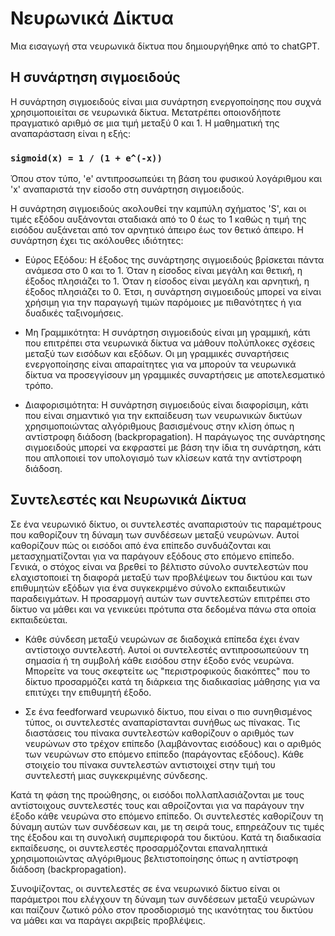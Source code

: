 # Νευρωνικά Δίκτυα
Μια εισαγωγή στα νευρωνικά δίκτυα που δημιουργήθηκε από το chatGPT.
## Η συνάρτηση σιγμοειδούς
Η συνάρτηση σιγμοειδούς είναι μια συνάρτηση ενεργοποίησης που συχνά χρησιμοποιείται σε νευρωνικά δίκτυα. Μετατρέπει οποιονδήποτε πραγματικό αριθμό σε μια τιμή μεταξύ 0 και 1. Η μαθηματική της αναπαράσταση είναι η εξής:

### `sigmoid(x) = 1 / (1 + e^(-x))`

Όπου στον τύπο, 'e' αντιπροσωπεύει τη βάση του φυσικού λογάριθμου και 'x' αναπαριστά την είσοδο στη συνάρτηση σιγμοειδούς.

Η συνάρτηση σιγμοειδούς ακολουθεί την καμπύλη σχήματος 'S', και οι τιμές εξόδου αυξάνονται σταδιακά από το 0 έως το 1 καθώς η τιμή της εισόδου αυξάνεται από τον αρνητικό άπειρο έως τον θετικό άπειρο. Η συνάρτηση έχει τις ακόλουθες ιδιότητες:
- Εύρος Εξόδου: Η έξοδος της συνάρτησης σιγμοειδούς βρίσκεται πάντα ανάμεσα στο 0 και το 1. Όταν η είσοδος είναι μεγάλη και θετική, η έξοδος πλησιάζει το 1. Όταν η είσοδος είναι μεγάλη και αρνητική, η έξοδος πλησιάζει το 0. Έτσι, η συνάρτηση σιγμοειδούς μπορεί να είναι χρήσιμη για την παραγωγή τιμών παρόμοιες με πιθανότητες ή για δυαδικές ταξινομήσεις.

- Μη Γραμμικότητα: Η συνάρτηση σιγμοειδούς είναι μη γραμμική, κάτι που επιτρέπει στα νευρωνικά δίκτυα να μάθουν πολύπλοκες σχέσεις μεταξύ των εισόδων και εξόδων. Οι μη γραμμικές συναρτήσεις ενεργοποίησης είναι απαραίτητες για να μπορούν τα νευρωνικά δίκτυα να προσεγγίσουν μη γραμμικές συναρτήσεις με αποτελεσματικό τρόπο.

- Διαφορισιμότητα: Η συνάρτηση σιγμοειδούς είναι διαφορίσιμη, κάτι που είναι σημαντικό για την εκπαίδευση των νευρωνικών δικτύων χρησιμοποιώντας αλγόριθμους βασισμένους στην κλίση όπως η αντίστροφη διάδοση (backpropagation). Η παράγωγος της συνάρτησης σιγμοειδούς μπορεί να εκφραστεί με βάση την ίδια τη συνάρτηση, κάτι που απλοποιεί τον υπολογισμό των κλίσεων κατά την αντίστροφη διάδοση.

## Συντελεστές και Νευρωνικά Δίκτυα

Σε ένα νευρωνικό δίκτυο, οι συντελεστές αναπαριστούν τις παραμέτρους που καθορίζουν τη δύναμη των συνδέσεων μεταξύ νευρώνων. Αυτοί καθορίζουν πώς οι εισόδοι από ένα επίπεδο συνδυάζονται και μετασχηματίζονται για να παράγουν εξόδους στο επόμενο επίπεδο. Γενικά, ο στόχος είναι να βρεθεί το βέλτιστο σύνολο συντελεστών που ελαχιστοποιεί τη διαφορά μεταξύ των προβλέψεων του δικτύου και των επιθυμητών εξόδων για ένα συγκεκριμένο σύνολο εκπαιδευτικών παραδειγμάτων. Η προσαρμογή αυτών των συντελεστών επιτρέπει στο δίκτυο να μάθει και να γενικεύει πρότυπα στα δεδομένα πάνω στα οποία εκπαιδεύεται.

- Κάθε σύνδεση μεταξύ νευρώνων σε διαδοχικά επίπεδα έχει έναν αντίστοιχο συντελεστή. Αυτοί οι συντελεστές αντιπροσωπεύουν τη σημασία ή τη συμβολή κάθε εισόδου στην έξοδο ενός νευρώνα. Μπορείτε να τους σκεφτείτε ως "περιστροφικούς διακόπτες" που το δίκτυο προσαρμόζει κατά τη διάρκεια της διαδικασίας μάθησης για να επιτύχει την επιθυμητή έξοδο.

- Σε ένα feedforward νευρωνικό δίκτυο, που είναι ο πιο συνηθισμένος τύπος, οι συντελεστές αναπαρίστανται συνήθως ως πίνακας. Τις διαστάσεις του πίνακα συντελεστών καθορίζουν ο αριθμός των νευρώνων στο τρέχον επίπεδο (λαμβάνοντας εισόδους) και ο αριθμός των νευρώνων στο επόμενο επίπεδο (παράγοντας εξόδους). Κάθε στοιχείο του πίνακα συντελεστών αντιστοιχεί στην τιμή του συντελεστή μιας συγκεκριμένης σύνδεσης.

Κατά τη φάση της προώθησης, οι εισόδοι πολλαπλασιάζονται με τους αντίστοιχους συντελεστές τους και αθροίζονται για να παράγουν την έξοδο κάθε νευρώνα στο επόμενο επίπεδο. Οι συντελεστές καθορίζουν τη δύναμη αυτών των συνδέσεων και, με τη σειρά τους, επηρεάζουν τις τιμές της έξοδου και τη συνολική συμπεριφορά του δικτύου.
Κατά τη διαδικασία εκπαίδευσης, οι συντελεστές προσαρμόζονται επαναληπτικά χρησιμοποιώντας αλγόριθμους βελτιστοποίησης όπως η αντίστροφη διάδοση (backpropagation).

Συνοψίζοντας, οι συντελεστές σε ένα νευρωνικό δίκτυο είναι οι παράμετροι που ελέγχουν τη δύναμη των συνδέσεων μεταξύ νευρώνων και παίζουν ζωτικό ρόλο στον προσδιορισμό της ικανότητας του δικτύου να μάθει και να παράγει ακριβείς προβλέψεις.

